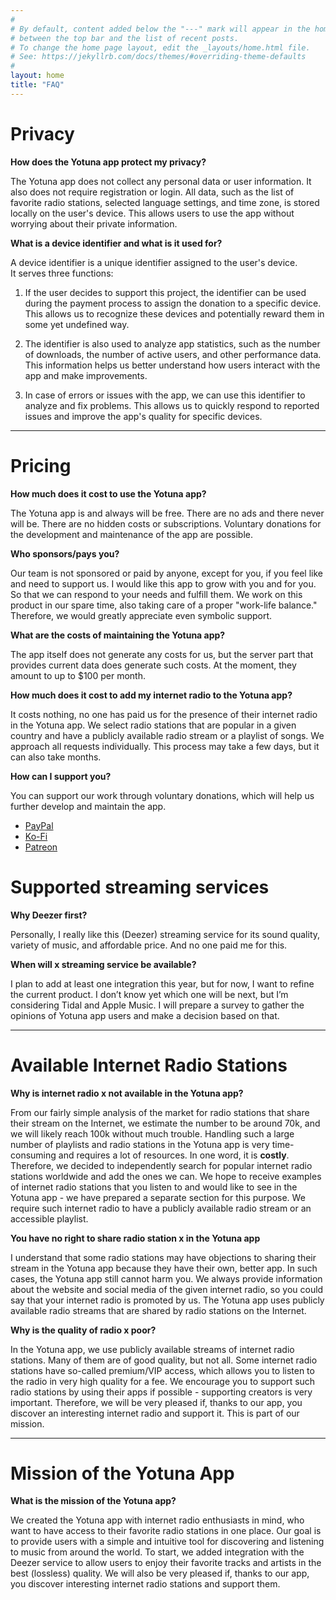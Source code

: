 ```yaml
---
#
# By default, content added below the "---" mark will appear in the home page
# between the top bar and the list of recent posts.
# To change the home page layout, edit the _layouts/home.html file.
# See: https://jekyllrb.com/docs/themes/#overriding-theme-defaults
#
layout: home
title: "FAQ"
---
```


# Privacy

**How does the Yotuna app protect my privacy?**

The Yotuna app does not collect any personal data or user information.
It also does not require registration or login.
All data, such as the list of favorite radio stations, selected language settings, and time zone, is stored locally on the user's device.
This allows users to use the app without worrying about their private information.

**What is a device identifier and what is it used for?**

A device identifier is a unique identifier assigned to the user's device.  
It serves three functions:

1. If the user decides to support this project, the identifier can be used during the payment process to assign the donation to a specific device. This allows us to recognize these devices and potentially reward them in some yet undefined way.

2. The identifier is also used to analyze app statistics, such as the number of downloads, the number of active users, and other performance data. This information helps us better understand how users interact with the app and make improvements.

3. In case of errors or issues with the app, we can use this identifier to analyze and fix problems. This allows us to quickly respond to reported issues and improve the app's quality for specific devices.

---

# Pricing

**How much does it cost to use the Yotuna app?**

The Yotuna app is and always will be free.
There are no ads and there never will be.
There are no hidden costs or subscriptions.
Voluntary donations for the development and maintenance of the app are possible.

**Who sponsors/pays you?**

Our team is not sponsored or paid by anyone, except for you, if you feel like and need to support us.
I would like this app to grow with you and for you. So that we can respond to your needs and fulfill them.
We work on this product in our spare time, also taking care of a proper "work-life balance." Therefore, we would greatly appreciate even symbolic support.

**What are the costs of maintaining the Yotuna app?**

The app itself does not generate any costs for us, but the server part that provides current data does generate such costs.
At the moment, they amount to up to $100 per month.

**How much does it cost to add my internet radio to the Yotuna app?**

It costs nothing, no one has paid us for the presence of their internet radio in the Yotuna app.
We select radio stations that are popular in a given country and have a publicly available radio stream or a playlist of songs.
We approach all requests individually. This process may take a few days, but it can also take months.

**How can I support you?**

You can support our work through voluntary donations, which
will help us further develop and maintain the app. 

- [PayPal](https://paypal.me/zenedithPL)
- [Ko-Fi](https://ko-fi.com/K3K11ABGW5)
- [Patreon](https://patreon.com/Zenedith)


# Supported streaming services

**Why Deezer first?**

Personally, I really like this (Deezer) streaming service for its sound quality, variety of music, and affordable price. And no one paid me for this.

**When will x streaming service be available?**

I plan to add at least one integration this year, but for now, I want to refine the current product. I don’t know yet which one will be next, but I’m considering Tidal and Apple Music. I will prepare a survey to gather the opinions of Yotuna app users and make a decision based on that.

---

# Available Internet Radio Stations

**Why is internet radio x not available in the Yotuna app?**

From our fairly simple analysis of the market for radio stations that share their stream on the Internet, we estimate the number to be around 70k, and we will likely reach 100k without much trouble.
Handling such a large number of playlists and radio stations in the Yotuna app is very time-consuming and requires a lot of resources.
In one word, it is **costly**. Therefore, we decided to independently search for popular internet radio stations worldwide and add the ones we can.
We hope to receive examples of internet radio stations that you listen to and would like to see in the Yotuna app - we have prepared a separate section for this purpose.
We require such internet radio to have a publicly available radio stream or an accessible playlist.

**You have no right to share radio station x in the Yotuna app**

I understand that some radio stations may have objections to sharing their stream in the Yotuna app because they have their own, better app.
In such cases, the Yotuna app still cannot harm you. We always provide information about the website and social media of the given internet radio, so you could say that
your internet radio is promoted by us.
The Yotuna app uses publicly available radio streams that are shared by radio stations on the Internet.

**Why is the quality of radio x poor?**

In the Yotuna app, we use publicly available streams of internet radio stations. Many of them are of good quality, but not all.
Some internet radio stations have so-called premium/VIP access, which allows you to listen to the radio in very high quality for a fee.
We encourage you to support such radio stations by using their apps if possible - supporting creators is very important.
Therefore, we will be very pleased if, thanks to our app, you discover an interesting internet radio and support it.
This is part of our mission.

---

# Mission of the Yotuna App

**What is the mission of the Yotuna app?**

We created the Yotuna app with internet radio enthusiasts in mind, who want to have access to their favorite radio stations in one place.
Our goal is to provide users with a simple and intuitive tool for discovering and listening to music from around the world.
To start, we added integration with the Deezer service to allow users to enjoy their favorite tracks and artists in the best (lossless) quality.
We will also be very pleased if, thanks to our app, you discover interesting internet radio stations and support them.
